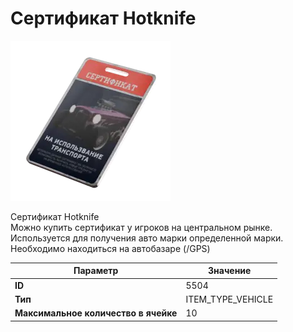 # Сертификат Hotknife

![Item Image](../img/5504.webp?raw=true)

Сертификат Hotknife<br>Можно купить сертификат у игроков на центральном рынке.<br>Используется для получения авто марки определенной марки.<br>Необходимо находиться на автобазаре (/GPS)


| Параметр | Значение |
|----------|----------|
| **ID** | 5504 |
| **Тип** | ITEM_TYPE_VEHICLE |
| **Максимальное количество в ячейке** | 10 |

